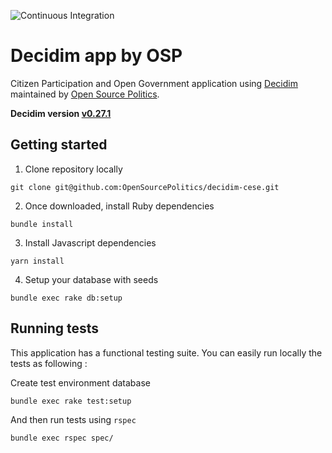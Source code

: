 ![Continuous Integration](https://github.com/OpenSourcePolitics/decidim-cese/actions/workflows/tests.yml/badge.svg)

# Decidim app by OSP

Citizen Participation and Open Government application using [Decidim](https://github.com/decidim/decidim) maintained by [Open Source Politics](https://github.com/OpenSourcePolitics/).


**Decidim version [v0.27.1](https://github.com/decidim/decidim/releases/tag/v0.27.1)**

## Getting started

1. Clone repository locally

```
git clone git@github.com:OpenSourcePolitics/decidim-cese.git
```

2. Once downloaded, install Ruby dependencies

```
bundle install
```

3. Install Javascript dependencies

```
yarn install
```

4. Setup your database with seeds

```
bundle exec rake db:setup
```

## Running tests

This application has a functional testing suite. You can easily run locally the tests as following :

Create test environment database 

`bundle exec rake test:setup`

And then run tests using `rspec`

`bundle exec rspec spec/`
